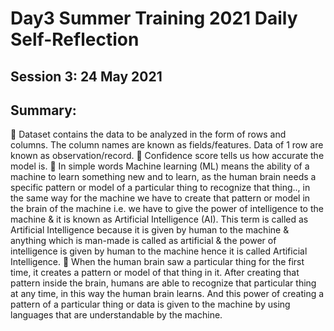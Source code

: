 # Day3 Summer Training 2021 Daily Self-Reflection
## Session 3: 24 May 2021
## Summary:

🤖 Dataset contains the data to be analyzed in the form of rows and columns. The column names are known as fields/features. Data of 1 row are known as observation/record.
🤖 Confidence score tells us how accurate the model is.
🤖 In simple words Machine learning (ML) means the ability of a machine to learn something new and to learn, as the human brain needs a specific pattern or model of a particular thing to recognize that thing.., in the same way for the machine we have to create that pattern or model in the brain of the machine i.e. we have to give the power of intelligence to the machine & it is known as Artificial Intelligence (AI). This term is called as Artificial Intelligence because it is given by human to the machine & anything which is man-made is called as artificial & the power of intelligence is given by human to the machine hence it is called Artificial Intelligence.
🤖 When the human brain saw a particular thing for the first time, it creates a pattern or model of that thing in it. After creating that pattern inside the brain, humans are able to recognize that particular thing at any time, in this way the human brain learns. And this power of creating a pattern of a particular thing or data is given to the machine by using languages that are understandable by the machine.